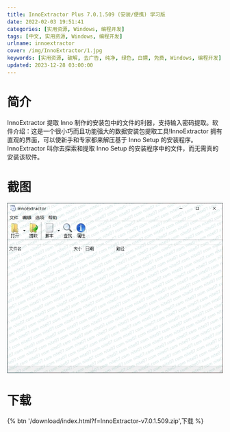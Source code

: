 ```yaml
---
title: InnoExtractor Plus 7.0.1.509 (安装/便携) 学习版
date: 2022-02-03 19:51:41
categories: [实用资源, Windows, 编程开发]
tags: [中文, 实用资源, Windows, 编程开发]
urlname: innoextractor
cover: /img/InnoExtractor/1.jpg
keywords: [实用资源, 破解, 去广告, 纯净, 绿色, 白嫖, 免费, Windows, 编程开发]
updated: 2023-12-28 03:00:00
---
```


# 简介

InnoExtractor 提取 Inno 制作的安装包中的文件的利器，支持输入密码提取。软件介绍：这是一个很小巧而且功能强大的数据安装包提取工具!InnoExtractor 拥有直观的界面，可以使新手和专家都来解压基于 Inno Setup 的安装程序。InnoExtractor 叫你去探索和提取 Inno Setup 的安装程序中的文件，而无需真的安装该软件。

# 截图

![](/img/InnoExtractor/2.jpg)

# 下载

{% btn '/download/index.html?f=InnoExtractor-v7.0.1.509.zip',下载 %}
